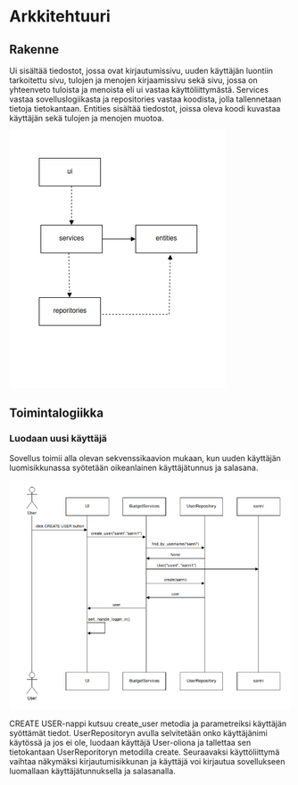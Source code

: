 # Arkkitehtuuri

## Rakenne
Ui sisältää tiedostot, jossa ovat kirjautumissivu, uuden käyttäjän luontiin tarkoitettu sivu, tulojen ja menojen kirjaamissivu sekä sivu, jossa on yhteenveto tuloista ja menoista eli ui vastaa käyttöliittymästä. Services vastaa sovelluslogiikasta ja repositories vastaa koodista, jolla tallennetaan tietoja tietokantaan. Entities sisältää tiedostot, joissa oleva koodi kuvastaa käyttäjän sekä tulojen ja menojen muotoa.

![rakenne](./pictures/rakenne.png)

## Toimintalogiikka

### Luodaan uusi käyttäjä
Sovellus toimii alla olevan sekvenssikaavion mukaan, kun uuden käyttäjän luomisikkunassa syötetään oikeanlainen käyttäjätunnus ja salasana.

![create_user_sek](./pictures/create_user_sek.png)

CREATE USER-nappi kutsuu create_user metodia ja parametreiksi käyttäjän syöttämät tiedot. UserRepositoryn avulla selvitetään onko käyttäjänimi käytössä ja jos ei ole, luodaan käyttäjä User-oliona ja tallettaa sen tietokantaan UserReporitoryn metodilla create. Seuraavaksi käyttöliittymä vaihtaa näkymäksi kirjautumisikkunan ja käyttäjä voi kirjautua sovellukseen luomallaan käyttäjätunnuksella ja salasanalla.

